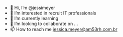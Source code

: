 - 👋 Hi, I’m @jessimeyer
- 👀 I’m interested in recruit IT professionals
- 🌱 I’m currently learning 
- 💞️ I’m looking to collaborate on ...
- 📫 How to reach me jessica.meyer@am53rh.com.br

<!---
jessimeyer/jessimeyer is a ✨ special ✨ repository because its `README.md` (this file) appears on your GitHub profile.
You can click the Preview link to take a look at your changes.
--->
